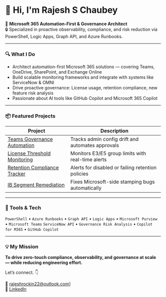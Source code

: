 # 👋 Hi, I'm Rajesh S Chaubey

🔧 **Microsoft 365 Automation-First & Governance Architect**  
🔒 Specialized in proactive observability, compliance, and risk reduction via PowerShell, Logic Apps, Graph API, and Azure Runbooks.

---

### 🔍 What I Do
- Architect automation-first Microsoft 365 solutions — covering Teams, OneDrive, SharePoint, and Exchange Online
- Build scalable monitoring frameworks and integrate with systems like ServiceNow & OMNI
- Drive proactive governance: License usage, retention compliance, new feature risk analysis
- Passionate about AI tools like GitHub Copilot and Microsoft 365 Copilot

---

### 📦 Featured Projects

| Project | Description |
|--------|-------------|
| [Teams Governance Automation](https://github.com/yourhandle/m365-teams-governance-automation) | Tracks admin config drift and automates approvals |
| [License Threshold Monitoring](https://github.com/yourhandle/m365-license-threshold-monitoring) | Monitors E3/E5 group limits with real-time alerts |
| [Retention Compliance Tracker](https://github.com/yourhandle/m365-retention-monitoring-framework) | Alerts for disabled or failing retention policies |
| [IB Segment Remediation](https://github.com/yourhandle/onedrive-ib-remediation) | Fixes Microsoft-side stamping bugs automatically |

---

### 🧠 Tools & Tech

`PowerShell` • `Azure Runbooks` • `Graph API` • `Logic Apps` • `Microsoft Purview` • `Microsoft Teams` `ServiceNow API` • `Governance Risk Analysis` • `Copilot for M365` • `GitHub Copilot`

---

### 💡 My Mission
**To drive zero-touch compliance, observability, and governance at scale — while reducing engineering effort.**

Let’s connect. 👇

📧 rajeshrockin22@outlook.com]  
🔗 [LinkedIn]((https://www.linkedin.com/in/rajesh-s-chaubey-a25418162/))
